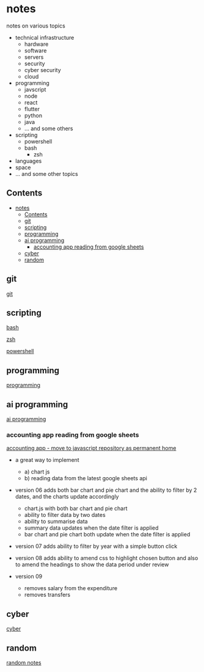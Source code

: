# notes

notes on various topics
- technical infrastructure
  - hardware
  - software
  - servers
  - security
  - cyber security
  - cloud
- programming
  - javscript
  - node
  - react
  - flutter
  - python
  - java
  - ... and some others
- scripting
  - powershell
  - bash
    - zsh
- languages
- space
- ... and some other topics


## Contents

- [notes](#notes)
  - [Contents](#contents)
  - [git](#git)
  - [scripting](#scripting)
  - [programming](#programming)
  - [ai programming](#ai-programming)
    - [accounting app reading from google sheets](#accounting-app-reading-from-google-sheets)
  - [cyber](#cyber)
  - [random](#random)



## git

[git](/random/2020-01-git.md)

## scripting

[bash](/shells/bash.md)

[zsh](/shells/zsh.md)

[powershell](/shells/powershell.md)

## programming

[programming](/programming/README.md)


## ai programming

[ai programming](/random/2024-10-ai-programming.md)

### accounting app reading from google sheets

[accounting app - move to javascript repository as permanent home](/programming/ai/ai-accounting-app/)

- a great way to implement 

  - a) chart js
  - b) reading data from the latest google sheets api

- version 06 adds both bar chart and pie chart and the ability to filter by 2 dates, and the charts update accordingly
  - chart.js with both bar chart and pie chart 
  - ability to filter data by two dates
  - ability to summarise data 
  - summary data updates when the date filter is applied
  - bar chart and pie chart both update when the date filter is applied

- version 07 adds ability to filter by year with a simple button click

- version 08 adds ability to amend css to highlight chosen button and also to amend the headings to show the data period under review

- version 09 
  - removes salary from the expenditure
  - removes transfers

## cyber

[cyber](cyber/README.md)

## random

[random notes](/random/)
